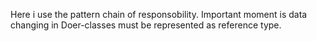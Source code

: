 Here i use the pattern chain of responsobility. Important moment is data changing in Doer-classes must be represented as reference type.
